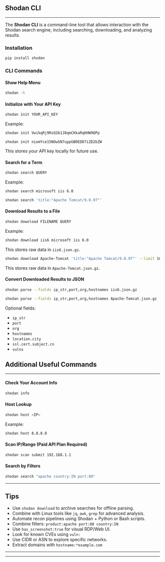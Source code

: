 ## Shodan CLI
***
The **Shodan CLI** is a command-line tool that allows interaction with the Shodan search engine, including searching, downloading, and analyzing results.

### Installation
```bash
pip install shodan
```
### CLI Commands
#### Show Help Menu
```bash
shodan -h
```
#### Initialize with Your API Key
```bash
shodan init YOUR_API_KEY
```
Example:
```bash
shodan init VwikqRj9RsQ1b1J8qmCKkaRqKHW9QPp
```

```
shodan init niomYce15NOwSN7uppGB0EDD7iZD2bZW
```

This stores your API key locally for future use.

#### Search for a Term
```bash
shodan search QUERY
```
Example:
```bash
shodan search microsoft iis 6.0
```

```bash
shodan search 'title:"Apache Tomcat/9.0.97"'
```

#### Download Results to a File
```bash
shodan download FILENAME QUERY
```
Example:
```bash
shodan download iis6 microsoft iis 6.0
```
This stores raw data in `iis6.json.gz`.

```bash
shodan download Apache-Tomcat 'title:"Apache Tomcat/9.0.97"' --limit 10
```
This stores raw data in `Apache-Tomcat.json.gz`.

#### Convert Downloaded Results to JSON
```bash
shodan parse --fields ip_str,port,org,hostnames iis6.json.gz
```

```bash
shodan parse --fields ip_str,port,org,hostnames Apache-Tomcat.json.gz
```

Optional fields:
*   `ip_str`
*   `port`
*   `org`
*   `hostnames`
*   `location.city`
*   `ssl.cert.subject.cn`
*   `vulns`

## Additional Useful Commands
***
#### **Check Your Account Info**
```bash
shodan info
```
#### **Host Lookup**
```bash
shodan host <IP>
```
Example:
```bash
shodan host 8.8.8.8
```
#### **Scan IP/Range (Paid API Plan Required)**
```bash
shodan scan submit 192.168.1.1
```
#### **Search by Filters**
```bash
shodan search "apache country:IN port:80"
```

---
## Tips

- Use `shodan download` to archive searches for offline parsing.
- Combine with Linux tools like `jq`, `awk`, `grep` for advanced analysis.
- Automate recon pipelines using Shodan + Python or Bash scripts.
- Combine filters: `product:apache port:80 country:IN`
- Use `has_screenshot:true` for visual RDP/Web UI.
- Look for known CVEs using `vuln:`
- Use CIDR or ASN to explore specific networks.
- Extract domains with `hostname:*example.com`
---
---
